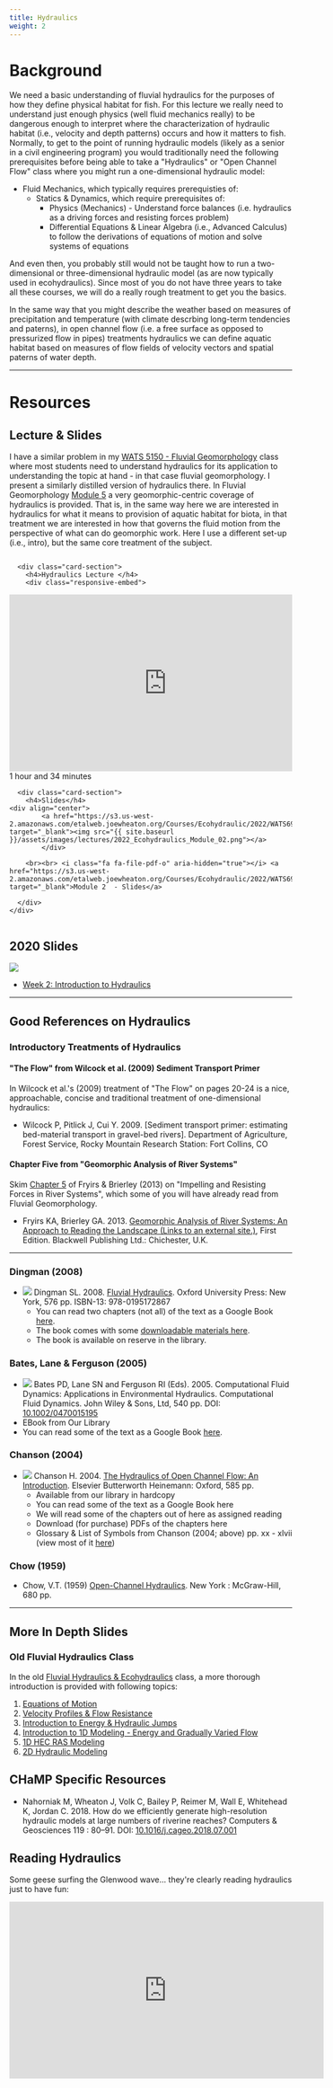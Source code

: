 ```yaml
---
title: Hydraulics
weight: 2
---
```


# Background

We need a basic understanding of fluvial hydraulics for the purposes of how they define physical habitat for fish. For this lecture we really need to understand just enough physics (well fluid mechanics really) to be dangerous enough to interpret where the characterization of hydraulic habitat (i.e., velocity and depth patterns) occurs and how it matters to fish. Normally, to get to the point of running hydraulic models (likely as a senior in a civil engineering program) you would traditionally need the following prerequisites before being able to take a "Hydraulics" or "Open Channel Flow" class where you might run a one-dimensional hydraulic model:
- Fluid Mechanics, which typically requires prerequisties of:
  - Statics &  Dynamics, which require prerequisites of:
    - Physics (Mechanics) - Understand force balances (i.e. hydraulics as a driving forces and resisting forces problem)
    - Differential Equations & Linear Algebra (i.e., Advanced Calculus) to follow the derivations of equations of motion and solve systems of equations    

And even then, you probably still would not be taught how to run a two-dimensional or three-dimensional hydraulic model (as are now typically used in ecohydraulics). Since most of you do not have three years to take all these courses, we will do a really rough treatment to get you the basics. 

In the same way that you might describe the weather based on measures of precipitation and temperature (with climate descrbing long-term tendencies and paterns), in open channel flow (i.e. a free surface as opposed to pressurized flow in pipes) treatments hydraulics we can define aquatic habitat based on measures of flow fields of velocity vectors and spatial paterns of water depth.   

------
# Resources

## Lecture & Slides

I have a similar problem in my [WATS 5150 - Fluvial Geomorphology](https://riverscapes.github.io/Fluvial-Geomorphology/) class where most students need to understand hydraulics for its application to understanding the topic at hand - in that case fluvial geomorphology.  I present a similarly distilled version of hydraulics there. In Fluvial Geomorphology [Module 5](https://riverscapes.github.io/Fluvial-Geomorphology/Course_Topics/module-05) a very geomorphic-centric coverage of hydraulics is provided. That is, in the same way here we are interested in hydraulics for what it means to provision of aquatic habitat for biota, in that treatment we are interested in how that governs the fluid motion from the perspective of what can do geomorphic work.  Here I use a different set-up (i.e., intro), but the same core treatment of the subject.

<div class="row small-up-2 medium-up-2">


  <div class="column">
    <div class="card">


      <div class="card-section">
        <h4>Hydraulics Lecture </h4>
        <div class="responsive-embed"> 

<iframe width="560" height="315" src="https://www.youtube.com/embed/videoseries?list=PL0ZiZg4rilzLbJr8un8KylreiwApfYH54" title="YouTube video player" frameborder="0" allow="accelerometer; autoplay; clipboard-write; encrypted-media; gyroscope; picture-in-picture" allowfullscreen></iframe>
<br>


</div>
<i class="fa fa-clock-o" aria-hidden="true"></i> 1 hour and  34 minutes <i class="fa fa-youtube-play" aria-hidden="true"></i>
      </div>
    </div>
  </div>

  <div class="column">
    <div class="card">


      <div class="card-section">
        <h4>Slides</h4>
    <div align="center">
        	<a href="https://s3.us-west-2.amazonaws.com/etalweb.joewheaton.org/Courses/Ecohydraulic/2022/WATS6900_Ecohydraulics_2020_Module_02.pdf" target="_blank"><img src="{{ site.baseurl }}/assets/images/lectures/2022_Ecohydraulics_Module_02.png"></a>
        	</div>
        
        <br><br> <i class="fa fa-file-pdf-o" aria-hidden="true"></i> <a href="https://s3.us-west-2.amazonaws.com/etalweb.joewheaton.org/Courses/Ecohydraulic/2022/WATS6900_Ecohydraulics_2020_Module_02.pdf" target="_blank">Module 2  - Slides</a>
        
      </div>
    </div>

  </div>
</div>



## 2020 Slides
[<img class="float-right" src="{{ site.baseurl }}/assets/images/lectures/2020_Ecohydraulics_Week_02.png">](https://s3-us-west-2.amazonaws.com/etalweb.joewheaton.org/Courses/Ecohydraulic/2020/Lectures/WATS6900_Ecohydraulics_2020_Week02.pdf)

- <i class="fa fa-file-pdf-o" aria-hidden="true"></i> [Week 2: Introduction to Hydraulics](https://s3-us-west-2.amazonaws.com/etalweb.joewheaton.org/Courses/Ecohydraulic/2020/Lectures/WATS6900_Ecohydraulics_2020_Week02.pdf) 

----
## Good References on Hydraulics

### Introductory Treatments of Hydraulics

#### "The Flow" from Wilcock et al. (2009) Sediment Transport Primer
In Wilcock et al.'s (2009) treatment of "The Flow" on pages 20-24 is a nice, approachable, concise and traditional treatment of one-dimensional hydraulics:

-  Wilcock P, Pitlick J, Cui Y. 2009. [Sediment transport primer: estimating bed-material transport in gravel-bed rivers]. Department of Agriculture, Forest Service, Rocky Mountain Research Station: Fort Collins, CO

#### Chapter Five from "Geomorphic Analysis of River Systems"

Skim [Chapter 5](https://ebookcentral-proquest-com.dist.lib.usu.edu/lib/usu/reader.action?docID=1032536&ppg=81)   of Fryirs & Brierley (2013) on "Impelling and Resisting Forces in River Systems", which some of you will have already read from Fluvial Geomorphology. 

- Fryirs KA, Brierley GA. 2013. [Geomorphic Analysis of River Systems: An Approach to Reading the Landscape (Links to an external site.)](https://www.wiley.com/en-au/Geomorphic+Analysis+of+River+Systems%3A+An+Approach+to+Reading+the+Landscape-p-9781405192743), First Edition. Blackwell Publishing Ltd.: Chichester, U.K.

-------

### Dingman (2008)
- <a href="https://global.oup.com/us/companion.websites/9780195172867/"><img class="float-right" src="{{ site.baseurl }}/assets/images/covers/dingman_cover.jpg"></a> Dingman SL. 2008. [Fluvial Hydraulics](https://books.google.com/books?id=Y0ORT-1sFDgC&pg=PA8&dq=fluvial+hydraulics&hl=en&ei=Qzb0TNTvKKCBnAekv6mQCw&sa=X&oi=book_result&ct=result&resnum=1&ved=0CDQQ6AEwAA#v=onepage&q&f=false). Oxford University Press: New York, 576 pp.  ISBN-13: 978-0195172867 
  - You can read two chapters (not all) of the text as a Google Book [here](https://books.google.com/books?id=Y0ORT-1sFDgC&pg=PA8&dq=fluvial+hydraulics&hl=en&ei=Qzb0TNTvKKCBnAekv6mQCw&sa=X&oi=book_result&ct=result&resnum=1&ved=0CDQQ6AEwAA#v=onepage&q&f=false).
  - The book comes with some [downloadable materials here](https://global.oup.com/us/companion.websites/9780195172867/).
  - The book is available on reserve in the library.

### Bates, Lane & Ferguson (2005)
-  <a href="https://global.oup.com/us/companion.websites/9780195172867/"><img class="float-right" src="{{ site.baseurl }}/assets/images/covers/Bates.jpg"></a> Bates PD, Lane SN and Ferguson RI (Eds). 2005. Computational Fluid Dynamics: Applications in Environmental Hydraulics. Computational Fluid Dynamics. John Wiley & Sons, Ltd, 540 pp. DOI: [10.1002/0470015195](https://dx.doi.org/10.1002/0470015195)
  - EBook from Our Library
  - You can read some of the text as a Google Book [here](http://books.google.com/books?id=1cNoyZO1FEYC&printsec=frontcover&dq=Computational+Fluid+Dynamics:+Applications+in+Environmental+Hydraulics&source=bl&ots=2jxFphLj4R&sig=bZZXuiHFHxMvrdBrammUEM5IxBM&hl=en&ei=cEH9TPTvB6XtnQehsMDICg&sa=X&oi=book_result&ct=result&resnum=4&ved=0CDwQ6AEwAw#v=onepage&q&f=false).

### Chanson (2004)
- <a href="https://global.oup.com/us/companion.websites/9780195172867/"><img class="float-right" src="{{ site.baseurl }}/assets/images/covers/Chanson.gif"></a> Chanson H. 2004. [The Hydraulics of Open Channel Flow: An Introduction](http://www.sciencedirect.com/science/book/9780750659789). Elsevier Butterworth Heinemann: Oxford, 585 pp.
  - Available from our library in hardcopy
  - You can read some of the text as a Google Book here
  - We will read some of the chapters out of here as assigned reading
  - Download (for purchase) PDFs of the chapters here
  - Glossary & List of Symbols from Chanson (2004; above) pp. xx - xlvii (view most of it [here](http://www.sciencedirect.com/science/book/9780750659789)) 

### Chow (1959)
- Chow, V.T. (1959) [Open-Channel Hydraulics](http://web.ipb.ac.id/~erizal/hidrolika/Chow%20-%20OPEN%20CHANNEL%20HYDRAULICS.pdf). New York : McGraw-Hill, 680 pp.


   


-----
## More In Depth Slides

### Old Fluvial Hydraulics Class
In the old [Fluvial Hydraulics & Ecohydraulics](http://fluvial.joewheaton.org/) class, a more thorough introduction is provided with following topics:
1. [Equations of Motion](http://fluvial.joewheaton.org/2014-course-topics#TOC-Equations-of-Motion)
2. [Velocity Profiles & Flow Resistance](http://fluvial.joewheaton.org/2014-course-topics#TOC-Velocity-Profiles-Flow-Resistance)
3. [Introduction to Energy & Hydraulic Jumps](http://fluvial.joewheaton.org/2014-course-topics#TOC-Introduction-to-Energy-Hydraulic-Jumps)
4. [Introduction to 1D Modeling - Energy and Gradually Varied Flow](http://fluvial.joewheaton.org/2014-course-topics#TOC-Introduction-to-1D-Modeling---Energy-and-Gradually-Varied-Flow)
5. [1D HEC RAS Modeling](http://fluvial.joewheaton.org/2014-course-topics#TOC-1D-HEC-RAS-Modeling)
6. [2D Hydraulic Modeling](http://fluvial.joewheaton.org/2014-course-topics#TOC-2D-Delft3D-Hydraulic-Modelling)



## CHaMP Specific Resources

- Nahorniak M, Wheaton J, Volk C, Bailey P, Reimer M, Wall E, Whitehead K, Jordan C. 2018. How do we efficiently generate high-resolution hydraulic models at large numbers of riverine reaches? Computers & Geosciences 119 : 80–91. DOI: [10.1016/j.cageo.2018.07.001](https://dx.doi.org/10.1016/j.cageo.2018.07.001)

## Reading Hydraulics

Some geese surfing the Glenwood wave... they're clearly reading hydraulics just to have fun:
<div class="responsive-embed">
<iframe width="560" height="315" src="https://www.youtube.com/embed/xQfSx6zEey0" frameborder="0" allow="accelerometer; autoplay; encrypted-media; gyroscope; picture-in-picture" allowfullscreen></iframe>
</div>